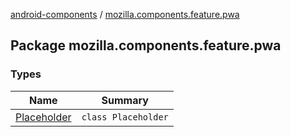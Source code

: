 [android-components](../index.md) / [mozilla.components.feature.pwa](./index.md)

## Package mozilla.components.feature.pwa

### Types

| Name | Summary |
|---|---|
| [Placeholder](-placeholder/index.md) | `class Placeholder` |
